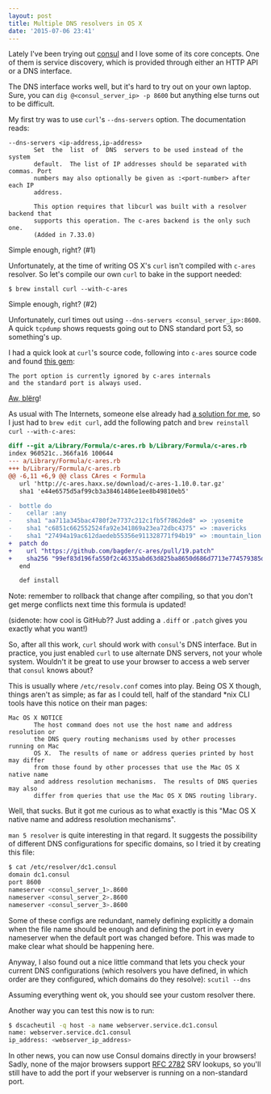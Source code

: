 ```yaml
---
layout: post
title: Multiple DNS resolvers in OS X
date: '2015-07-06 23:41'
---
```


Lately I've been trying out [consul](https://consul.io) and I love some of its core concepts. One of them is service discovery, which is provided through either an HTTP API or a DNS interface.

The DNS interface works well, but it's hard to try out on your own laptop. Sure, you can `dig @<consul_server_ip> -p 8600` but anything else turns out to be difficult.

My first try was to use `curl`'s `--dns-servers` option. The documentation reads:

```
--dns-servers <ip-address,ip-address>
       Set  the  list  of  DNS  servers to be used instead of the system
       default.  The list of IP addresses should be separated with commas. Port
       numbers may also optionally be given as :<port-number> after each IP
       address.

       This option requires that libcurl was built with a resolver backend that
       supports this operation. The c-ares backend is the only such one.
       (Added in 7.33.0)
```

Simple enough, right? (#1)

Unfortunately, at the time of writing OS X's `curl` isn't compiled with `c-ares` resolver. So let's compile our own `curl` to bake in the support needed:

`$ brew install curl --with-c-ares`

Simple enough, right? (#2)

Unfortunately, curl times out using `--dns-servers <consul_server_ip>:8600`. A quick `tcpdump` shows requests going out to DNS standard port 53, so something's up.

I had a quick look at `curl`'s source code, following into `c-ares` source code and found [this gem](https://github.com/bagder/c-ares/blob/e3b04e5a4796215d2483aba3cb75c72ba337ac14/ares_set_servers_csv.3#L37):

```
The port option is currently ignored by c-ares internals
and the standard port is always used.
```

[Aw, blërg](https://www.youtube.com/watch?v=4DuKPHXRLjA)!

As usual with The Internets, someone else already had [a solution for me](https://github.com/bagder/c-ares/pull/19), so I just had to `brew edit curl`, add the following patch and `brew reinstall curl --with-c-ares`:

```diff
diff --git a/Library/Formula/c-ares.rb b/Library/Formula/c-ares.rb
index 960521c..366fa16 100644
--- a/Library/Formula/c-ares.rb
+++ b/Library/Formula/c-ares.rb
@@ -6,11 +6,9 @@ class CAres < Formula
   url 'http://c-ares.haxx.se/download/c-ares-1.10.0.tar.gz'
   sha1 'e44e6575d5af99cb3a38461486e1ee8b49810eb5'

-  bottle do
-    cellar :any
-    sha1 "aa711a345bac4780f2e7737c212c1fb5f7862de8" => :yosemite
-    sha1 "c6851c662552524fa92e341869a23ea72dbc4375" => :mavericks
-    sha1 "27494a19ac612daedeb55356e911328771f94b19" => :mountain_lion
+  patch do
+    url "https://github.com/bagder/c-ares/pull/19.patch"
+    sha256 "99ef83d196fa550f2c46335abd63d825ba8650d686d7713e774579385d7c8998"
   end

   def install
```

Note: remember to rollback that change after compiling, so that you don't get merge conflicts next time this formula is updated!

(sidenote: how cool is GitHub?? Just adding a `.diff` or `.patch` gives you exactly what you want!)

So, after all this work, `curl` should work with `consul`'s DNS interface. But in practice, you just enabled `curl` to use alternate DNS servers, not your whole system. Wouldn't it be great to use your browser to access a web server that `consul` knows about?

This is usually where `/etc/resolv.conf` comes into play. Being OS X though, things aren't as simple; as far as I could tell, half of the standard \*nix CLI tools have this notice on their man pages:

```
Mac OS X NOTICE
       The host command does not use the host name and address resolution or
       the DNS query routing mechanisms used by other processes running on Mac
       OS X.  The results of name or address queries printed by host may differ
       from those found by other processes that use the Mac OS X native name
       and address resolution mechanisms.  The results of DNS queries may also
       differ from queries that use the Mac OS X DNS routing library.
```

Well, that sucks. But it got me curious as to what exactly is this "Mac OS X native name and address resolution mechanisms".

`man 5 resolver` is quite interesting in that regard. It suggests the possibility of different DNS configurations for specific domains, so I tried it
 by creating this file:

```bash
$ cat /etc/resolver/dc1.consul
domain dc1.consul
port 8600
nameserver <consul_server_1>.8600
nameserver <consul_server_2>.8600
nameserver <consul_server_3>.8600
```

Some of these configs are redundant, namely defining explicitly a domain when the file name should be enough and defining the port in every nameserver when the default port was changed before. This was made to make clear what should be happening here.

Anyway, I also found out a nice little command that lets you check your current DNS configurations (which resolvers you have defined, in which order are they configured, which domains do they resolve): `scutil --dns`

Assuming everything went ok, you should see your custom resolver there.

Another way you can test this now is to run:

```bash
$ dscacheutil -q host -a name webserver.service.dc1.consul
name: webserver.service.dc1.consul
ip_address: <webserver_ip_address>
```

In other news, you can now use Consul domains directly in your browsers! Sadly, none of the major browsers support [RFC 2782](https://tools.ietf.org/html/rfc2782) SRV lookups, so you'll still have to add the port if your webserver is running on a non-standard port.
